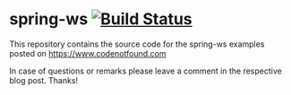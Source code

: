 # spring-ws [![Build Status](https://travis-ci.org/code-not-found/spring-ws.svg?branch=master)](https://travis-ci.org/code-not-found/spring-ws)

This repository contains the source code for the spring-ws examples posted on https://www.codenotfound.com

In case of questions or remarks please leave a comment in the respective blog post. Thanks!
